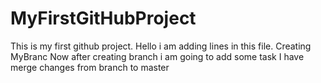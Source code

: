 # MyFirstGitHubProject
This is my first github project.
Hello i am adding lines in this file.
Creating MyBranc
Now after creating branch i am going to add some task
I have merge changes from branch to master

